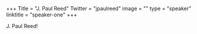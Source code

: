 +++
Title = "J. Paul Reed"
Twitter = "jpaulreed"
image = ""
type = "speaker"
linktitle = "speaker-one"
+++

J. Paul Reed!
